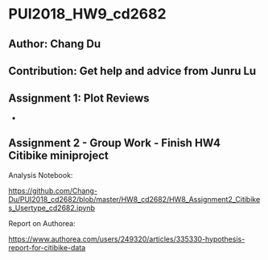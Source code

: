 # PUI2018_HW9_cd2682
## Author: Chang Du
## Contribution: Get help and advice from Junru Lu

## Assignment 1: Plot Reviews
- 


## Assignment 2 - Group Work - Finish HW4 Citibike miniproject
Analysis Notebook:

https://github.com/Chang-Du/PUI2018_cd2682/blob/master/HW8_cd2682/HW8_Assignment2_Citibikes_Usertype_cd2682.ipynb

Report on Authorea:

https://www.authorea.com/users/249320/articles/335330-hypothesis-report-for-citibike-data

